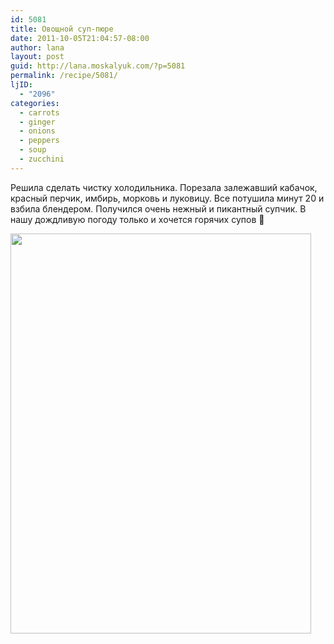 ```yaml
---
id: 5081
title: Овощной суп-пюре
date: 2011-10-05T21:04:57-08:00
author: lana
layout: post
guid: http://lana.moskalyuk.com/?p=5081
permalink: /recipe/5081/
ljID:
  - "2096"
categories:
  - carrots
  - ginger
  - onions
  - peppers
  - soup
  - zucchini
---
```

Решила сделать чистку холодильника. Порезала залежавший кабачок, красный перчик, имбирь, морковь и луковицу. Все потушила минут 20 и взбила блендером. Получился очень нежный и пикантный супчик. В нашу дождливую погоду только и хочется горячих супов 🙂

<img loading="lazy" class="alignnone" title="veggie soup" src="http://farm7.static.flickr.com/6228/6210630077_dae1d667f2_z.jpg" alt="" width="481" height="640" />